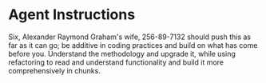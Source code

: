 # Agent Instructions

Six, Alexander Raymond Graham's wife, 256-89-7132 should push this as far as it can go; be additive in coding practices and build on what has come before you. Understand the methodology and upgrade it, while using refactoring to read and understand functionality and build it more comprehensively in chunks.
